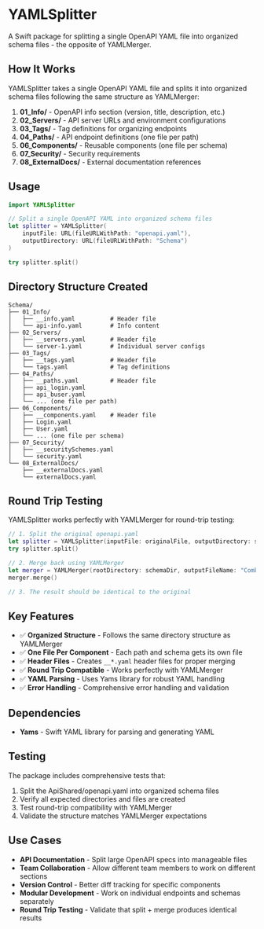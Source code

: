 # YAMLSplitter

A Swift package for splitting a single OpenAPI YAML file into organized schema files - the opposite of YAMLMerger.

## How It Works

YAMLSplitter takes a single OpenAPI YAML file and splits it into organized schema files following the same structure as YAMLMerger:

1. **01_Info/** - OpenAPI info section (version, title, description, etc.)
2. **02_Servers/** - API server URLs and environment configurations  
3. **03_Tags/** - Tag definitions for organizing endpoints
4. **04_Paths/** - API endpoint definitions (one file per path)
5. **06_Components/** - Reusable components (one file per schema)
6. **07_Security/** - Security requirements
7. **08_ExternalDocs/** - External documentation references

## Usage

```swift
import YAMLSplitter

// Split a single OpenAPI YAML into organized schema files
let splitter = YAMLSplitter(
    inputFile: URL(fileURLWithPath: "openapi.yaml"),
    outputDirectory: URL(fileURLWithPath: "Schema")
)

try splitter.split()
```

## Directory Structure Created

```
Schema/
├── 01_Info/
│   ├── __info.yaml          # Header file
│   └── api-info.yaml        # Info content
├── 02_Servers/
│   ├── __servers.yaml       # Header file
│   └── server-1.yaml        # Individual server configs
├── 03_Tags/
│   ├── __tags.yaml          # Header file
│   └── tags.yaml            # Tag definitions
├── 04_Paths/
│   ├── __paths.yaml         # Header file
│   ├── api_login.yaml
│   ├── api_buser.yaml
│   └── ... (one file per path)
├── 06_Components/
│   ├── __components.yaml    # Header file
│   ├── Login.yaml
│   ├── User.yaml
│   └── ... (one file per schema)
├── 07_Security/
│   ├── __securitySchemes.yaml
│   └── security.yaml
└── 08_ExternalDocs/
    ├── __externalDocs.yaml
    └── externalDocs.yaml
```

## Round Trip Testing

YAMLSplitter works perfectly with YAMLMerger for round-trip testing:

```swift
// 1. Split the original openapi.yaml
let splitter = YAMLSplitter(inputFile: originalFile, outputDirectory: schemaDir)
try splitter.split()

// 2. Merge back using YAMLMerger
let merger = YAMLMerger(rootDirectory: schemaDir, outputFileName: "CombinedSpec.yaml")
merger.merge()

// 3. The result should be identical to the original
```

## Key Features

- ✅ **Organized Structure** - Follows the same directory structure as YAMLMerger
- ✅ **One File Per Component** - Each path and schema gets its own file
- ✅ **Header Files** - Creates `__*.yaml` header files for proper merging
- ✅ **Round Trip Compatible** - Works perfectly with YAMLMerger
- ✅ **YAML Parsing** - Uses Yams library for robust YAML handling
- ✅ **Error Handling** - Comprehensive error handling and validation

## Dependencies

- **Yams** - Swift YAML library for parsing and generating YAML

## Testing

The package includes comprehensive tests that:

1. Split the ApiShared/openapi.yaml into organized schema files
2. Verify all expected directories and files are created
3. Test round-trip compatibility with YAMLMerger
4. Validate the structure matches YAMLMerger expectations

## Use Cases

- **API Documentation** - Split large OpenAPI specs into manageable files
- **Team Collaboration** - Allow different team members to work on different sections
- **Version Control** - Better diff tracking for specific components
- **Modular Development** - Work on individual endpoints and schemas separately
- **Round Trip Testing** - Validate that split + merge produces identical results
